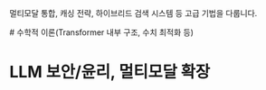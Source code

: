 
 <p>멀티모달 통합, 캐싱 전략, 하이브리드 검색 시스템 등 고급 기법을 다룹니다.</p> 
 # 수학적 이론(Transformer 내부 구조, 수치 최적화 등)

 # LLM 보안/윤리, 멀티모달 확장

